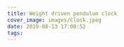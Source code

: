 ```yaml
---
title: Weight driven pendulum clock
cover_image: images/Clock.jpeg
date: 2019-08-13 17:00:52
tags:
---
```

